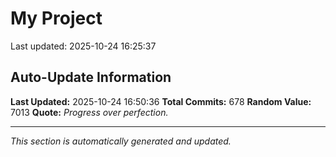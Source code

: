 # My Project


Last updated: 2025-10-24 16:25:37













































































































































































































































































































































































































































































































































































































































































































































































































































































































































































































































































































## Auto-Update Information

**Last Updated:** 2025-10-24 16:50:36
**Total Commits:** 678
**Random Value:** 7013
**Quote:** _Progress over perfection._

---
_This section is automatically generated and updated._